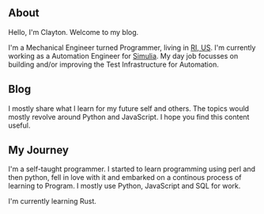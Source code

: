 ## About

Hello, I'm Clayton. Welcome to my blog.

I'm a Mechanical Engineer turned Programmer, living in [RI, US](https://en.wikipedia.org/wiki/Rhode_Island).
I'm currently working as a Automation Engineer for [Simulia](https://www.3ds.com/products-services/simulia/).
My day job focusses on building and/or improving the Test Infrastructure for Automation.

## Blog

I mostly share what I learn for my future self and others. The topics would mostly
revolve around Python and JavaScript. I hope you find this content useful.

## My Journey

I'm a self-taught programmer. I started to learn programming using perl and then python, 
fell in love with it and embarked on a continous process of learning to Program. 
I mostly use Python, JavaScript and SQL for work. 

I'm currently learning Rust.
